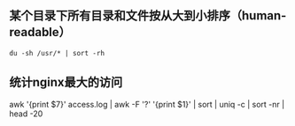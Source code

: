 ## 某个目录下所有目录和文件按从大到小排序（human-readable）
```shell
du -sh /usr/* | sort -rh
```

## 统计nginx最大的访问
awk '{print $7}' access.log | awk -F '?' '{print $1}' | sort | uniq -c | sort -nr | head -20
